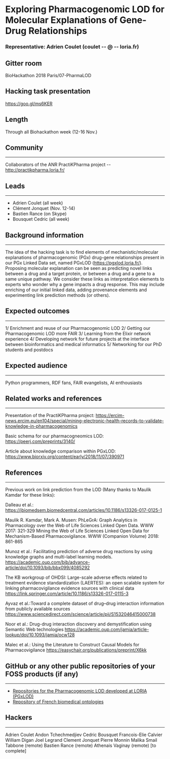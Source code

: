 # Exploring Pharmacogenomic LOD for Molecular Explanations of Gene-Drug Relationships

### Representative: Adrien Coulet (coulet -- @ -- loria.fr)

## Gitter room
BioHackathon 2018 Paris/07-PharmaLOD

## Hacking task presentation
https://goo.gl/ms6KER

## Length
Through all Biohackathon week (12-16 Nov.)

## Community
---

Collaborators of the ANR PractiKPharma project -- http://practikpharma.loria.fr/

## Leads
---
- Adrien Coulet (all week)
- Clément Jonquet (Nov. 12-14)
- Bastien Rance (on Skype)
- Bousquet Cedric (all week)

## Background information
---
The idea of the hacking task is to find elements of mechanistic/molecular explanations of pharmacogenomic (PGx) drug-gene relationships present in our PGx Linked Data set, named PGxLOD (https://pgxlod.loria.fr/). 
Proposing molecular explanation can be seen as predicting novel links between a drug and a target protein, or between a drug and a gene to a same unique pathway. 
We consider these links as interpretation elements to experts who wonder why a gene impacts a drug response. 
This may include enriching of our initial linked data, adding provenance elements and experimenting link prediction methods (or others).

## Expected outcomes
---

1/ Enrichment and reuse of our Pharmacogenomic LOD
2/ Getting our Pharmacogenomic LOD more FAIR
3/ Learning from the Elixir network experience
4/ Developing network for future projects at the interface between bioinformatics and medical informatics
5/ Networking for our PhD students and postdocs

## Expected audience
---

Python programmers, RDF fans, FAIR evangelists, AI enthousiasts


## Related works and references
---

Presentation of the PractiKPharma project: https://ercim-news.ercim.eu/en104/special/mining-electronic-health-records-to-validate-knowledge-in-pharmacogenomics

Basic schema for our pharmacogneomics LOD: https://peerj.com/preprints/3140/

Article about knowledge comparison within PGxLOD: https://www.biorxiv.org/content/early/2018/11/07/390971

## References
---
Previous work on link prediction from the LOD (Many thanks to Maulik Kamdar for these links):

  Dalleau et al.: https://jbiomedsem.biomedcentral.com/articles/10.1186/s13326-017-0125-1

  Maulik R. Kamdar, Mark A. Musen:
  PhLeGrA: Graph Analytics in Pharmacology over the Web of Life Sciences Linked Open Data. WWW 2017: 321-329
  Mining the Web of Life Sciences Linked Open Data for Mechanism-Based Pharmacovigilance. WWW (Companion Volume) 2018: 861-865
  
  Munoz et al.: Facilitating prediction of adverse drug reactions by using knowledge graphs and multi-label learning models.   
  https://academic.oup.com/bib/advance-article/doi/10.1093/bib/bbx099/4085292

  The KB workgroup of OHDSI: Large-scale adverse effects related to treatment evidence standardization (LAERTES): an open scalable system 
  for linking pharmacovigilance evidence sources with clinical data
  https://link.springer.com/article/10.1186/s13326-017-0115-3
  
  Ayvaz et al.:Toward a complete dataset of drug–drug interaction information from publicly available sources 
  https://www.sciencedirect.com/science/article/pii/S1532046415000738

  Noor et al.: Drug-drug interaction discovery and demystification using Semantic Web technologies
  https://academic.oup.com/jamia/article-lookup/doi/10.1093/jamia/ocw128
  
  Malec et al.: Using the Literature to Construct Causal Models for Pharmacovigilance
  https://easychair.org/publications/preprint/X6kk

## GitHub or any other public repositories of your FOSS products (if any)
---

- [Repositories for the Pharmacogenomic LOD developed at LORIA (PGxLOD)](https://gitlab.inria.fr/pgxlod/)
- [Repository of French biomedical ontologies](http://bioportal.lirmm.fr/)

## Hackers
---

Adrien Coulet
Andon Tchechmedjiev
Cedric Bousquet
Francois-Elie Calvier
William Digan
Joel Legrand
Clement Jonquet
Pierre Monnin
Malika Smail Tabbone (remote)
Bastien Rance (remote)
Athenais Vaginay (remote)
[to complete]


